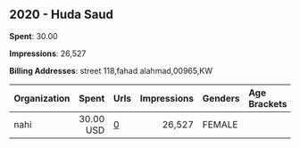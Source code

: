 ## 2020 - Huda Saud 
**Spent**: 30.00

**Impressions**: 26,527

**Billing Addresses**: street 118,fahad alahmad,00965,KW

|Organization|Spent|Urls|Impressions|Genders|Age Brackets|Country Codes|
|:---|---:|:---|---:|:---|:---|:---|
|nahi|30.00 USD|[0](https://www.snap.com/political-ads/asset/812253d85d31ef5a4f17cc42b349949428ade91c79578eac5c21c6199d9b4ee9?mediaType=mp4)|26,527|FEMALE||kuwait|
